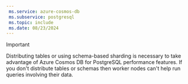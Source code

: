 ```yaml
---
 ms.service: azure-cosmos-db
 ms.subservice: postgresql
 ms.topic: include
 ms.date: 08/23/2024
---
```


> [!IMPORTANT]
> Distributing tables or using schema-based sharding is necessary to take advantage of Azure Cosmos DB for PostgreSQL performance
> features. If you don't distribute tables or schemas then worker nodes can't help run
> queries involving their data.
